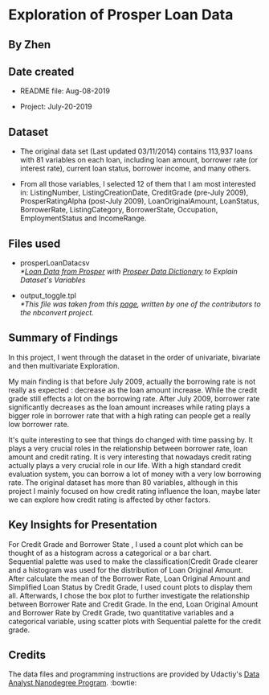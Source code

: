 # Exploration of Prosper Loan Data
## By Zhen


## Date created
- README file: Aug-08-2019

- Project: July-20-2019

## Dataset

- The original data set (Last updated 03/11/2014) contains 113,937 loans with 81 variables on each loan, including loan amount, borrower rate (or interest rate), current loan status, borrower income, and many others.

- From all those variables, I selected 12 of them that I am most interested in:  ListingNumber, ListingCreationDate, CreditGrade (pre-July 2009), ProsperRatingAlpha (post-July 2009), LoanOriginalAmount, LoanStatus, BorrowerRate, ListingCategory, BorrowerState, Occupation, EmploymentStatus and IncomeRange.


## Files used

- prosperLoanDatacsv   
_*[Loan Data from Prosper](https://www.google.com/url?q=https://s3.amazonaws.com/udacity-hosted-downloads/ud651/prosperLoanData.csv&sa=D&ust=1554486256021000) with [Prosper Data Dictionary](https://docs.google.com/spreadsheets/d/1gDyi_L4UvIrLTEC6Wri5nbaMmkGmLQBk-Yx3z0XDEtI/edit#gid=0) to Explain Dataset's Variables_

- output_toggle.tpl  
_*This file was taken from this [page](http://ww12.oquanta.info), written by one of the contributors to the nbconvert project._



## Summary of Findings

In this project, I went through the dataset in the order of univariate, bivariate and then multivariate Exploration.

My main finding is that before July 2009, actually the borrowing rate is not really as expected : decrease as the loan amount increase. While the credit grade still effects a lot on the borrowing rate. After July 2009, borrower rate significantly decreases as the loan amount increases while rating plays a bigger role in borrower rate that with a high rating can people get a really low borrower rate.

It's quite interesting to see that things do changed with time passing by. It plays a very crucial roles in the relationship between borrower rate, loan amount and credit rating. It is very interesting that nowadays credit rating actually plays a very crucial role in our life. With a high standard credit evaluation system, you can borrow a lot of money with a very low borrowing rate. The original dataset has more than 80 variables, although in this project I mainly focused on how credit rating influence the loan, maybe later we can explore how credit rating is affected by other factors.


## Key Insights for Presentation

For Credit Grade and Borrower State , I used a count plot which can be thought of as a histogram across a categorical or a bar chart.   
Sequential palette was used to make the classification(Credit Grade clearer and a histogram was used for the distribution of Loan Original Amount.    
After calculate the mean of the Borrower Rate, Loan Original Amount and Simplified Loan Status by Credit Grade, I used  count plots to display them all. Afterwards, I chose the box plot to further investigate the relationship between Borrower Rate and Credit Grade.
In the end, Loan Original Amount and Borrower Rate by Credit Grade, two quantitative variables and a categorical
variable, using scatter plots with Sequential palette for the credit grade.


## Credits
The data files and programming instructions are provided by Udactiy's [Data Analyst Nanodegree Program](https://eu.udacity.com/course/data-analyst-nanodegree--nd002). :bowtie:
